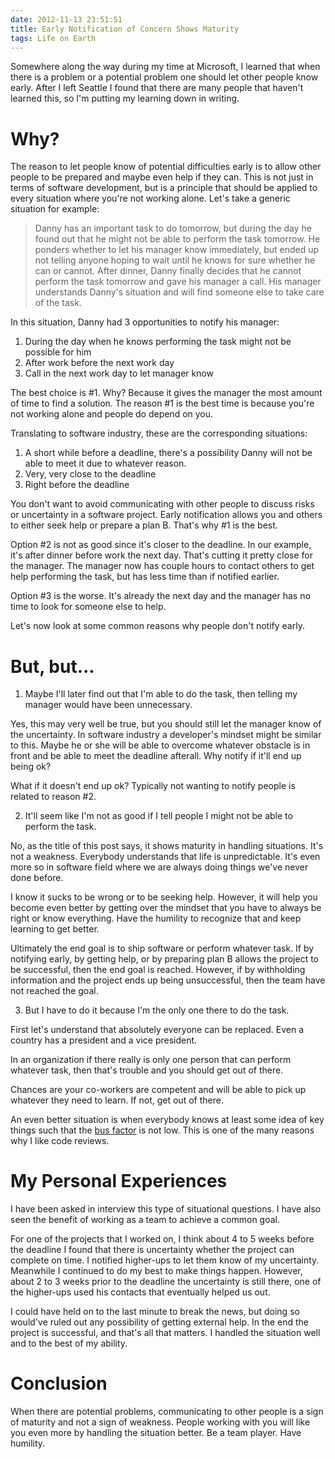 ```yaml
---
date: 2012-11-13 23:51:51
title: Early Notification of Concern Shows Maturity
tags: Life on Earth
---
```

Somewhere along the way during my time at Microsoft, I learned that when there
is a problem or a potential problem one should let other people know early.
After I left Seattle I found that there are many people that haven't learned
this, so I'm putting my learning down in writing.

# Why?

The reason to let people know of potential difficulties early is to allow other
people to be prepared and maybe even help if they can. This is not just in terms
of software development, but is a principle that should be applied to every
situation where you're not working alone. Let's take a generic situation for
example:

> Danny has an important task to do tomorrow, but during the day he found out
> that he might not be able to perform the task tomorrow. He ponders whether to
> let his manager know immediately, but ended up not telling anyone hoping to
> wait until he knows for sure whether he can or cannot. After dinner, Danny
> finally decides that he cannot perform the task tomorrow and gave his manager
> a call. His manager understands Danny's situation and will find someone else
> to take care of the task.

In this situation, Danny had 3 opportunities to notify his manager:

1. During the day when he knows performing the task might not be possible for him
1. After work before the next work day
1. Call in the next work day to let manager know

The best choice is #1. Why? Because it gives the manager the most amount of time
to find a solution. The reason #1 is the best time is because you're not working
alone and people do depend on you.

Translating to software industry, these are the corresponding situations:

1. A short while before a deadline, there's a possibility Danny will not be able to meet
   it due to whatever reason.
1. Very, very close to the deadline
1. Right before the deadline

You don't want to avoid communicating with other people to discuss risks or
uncertainty in a software project. Early notification allows you and others to
either seek help or prepare a plan B. That's why #1 is the best.

Option #2 is not as good since it's closer to the deadline. In our example, it's
after dinner before work the next day. That's cutting it pretty close for the
manager. The manager now has couple hours to contact others to get help
performing the task, but has less time than if notified earlier.

Option #3 is the worse. It's already the next day and the manager has no time to
look for someone else to help.

Let's now look at some common reasons why people don't notify early.


# But, but...

1. Maybe I'll later find out that I'm able to do the task, then telling my
   manager would have been unnecessary.

Yes, this may very well be true, but you should still let the manager know of
the uncertainty. In software industry a developer's mindset might be similar to
this. Maybe he or she will be able to overcome whatever obstacle is in front and
be able to meet the deadline afterall. Why notify if it'll end up being ok?

What if it doesn't end up ok? Typically not wanting to notify people is related
to reason #2.

2. It'll seem like I'm not as good if I tell people I might not be able to
   perform the task.

No, as the title of this post says, it shows maturity in handling situations.
It's not a weakness. Everybody understands that life is unpredictable. It's even
more so in software field where we are always doing things we've never done
before.

I know it sucks to be wrong or to be seeking help. However, it will help you
become even better by getting over the mindset that you have to always be right
or know everything. Have the humility to recognize that and keep learning to get
better.

Ultimately the end goal is to ship software or perform whatever task. If by
notifying early, by getting help, or by preparing plan B allows the
project to be successful, then the end goal is reached. However, if by
withholding information and the project ends up being unsuccessful, then the
team have not reached the goal.

3. But I have to do it because I'm the only one there to do the task.

First let's understand that absolutely everyone can be replaced. Even a country
has a president and a vice president.

In an organization if there really is only one person that can perform whatever
task, then that's trouble and you should get out of there.

Chances are your co-workers are competent and will be able to pick up whatever
they need to learn. If not, get out of there.

An even better situation is when everybody knows at least some idea of key
things such that the [bus factor][1] is not low. This is one of the many reasons
why I like code reviews.


# My Personal Experiences

I have been asked in interview this type of situational questions. I have also
seen the benefit of working as a team to achieve a common goal.

For one of the projects that I worked on, I think about 4 to 5 weeks before the
deadline I found that there is uncertainty whether the project can complete on
time. I notified higher-ups to let them know of my uncertainty. Meanwhile I
continued to do my best to make things happen. However, about 2 to 3 weeks
prior to the deadline the uncertainty is still there, one of the higher-ups used
his contacts that eventually helped us out.

I could have held on to the last minute to break the news, but doing so would've
ruled out any possibility of getting external help. In the end the project is
successful, and that's all that matters. I handled the situation well and to the
best of my ability.


# Conclusion

When there are potential problems, communicating to other people is a sign of
maturity and not a sign of weakness. People working with you will like you even
more by handling the situation better. Be a team player. Have humility.

  [1]: http://en.wikipedia.org/wiki/Bus_factor
